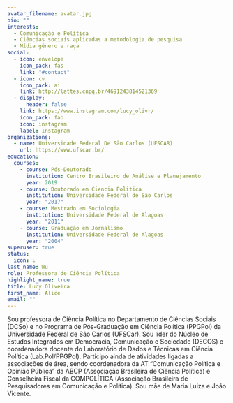 ```yaml
---
avatar_filename: avatar.jpg
bio: ""
interests:
  - Comunicação e Política
  - Ciências sociais aplicadas a metodologia de pesquisa
  - Mídia gênero e raça
social:
  - icon: envelope
    icon_pack: fas
    link: "#contact"
  - icon: cv
    icon_pack: ai
    link: http://lattes.cnpq.br/4691243814521369
  - display:
      header: false
    link: https://www.instagram.com/lucy_olivr/
    icon_pack: fab
    icon: instagram
    label: Instagram
organizations:
  - name: Universidade Federal De São Carlos (UFSCAR)
    url: https://www.ufscar.br/
education:
  courses:
    - course: Pós-Doutorado
      institution: Centro Brasileiro de Análise e Planejamento
      year: 2019
    - course: Doutorado em Ciencia Politica
      institution: Universidade Federal de São Carlos
      year: "2017"
    - course: Mestrado em Sociologia
      institution: Universidade Federal de Alagoas
      year: "2011"
    - course: Graduação em Jornalismo
      institution: Universidade Federal de Alagoas
      year: "2004"
superuser: true
status:
  icon: ☕️
last_name: Wu
role: Professora de Ciência Política
highlight_name: true
title: Lucy Oliveira
first_name: Alice
email: ""
---
```

<!--StartFragment-->

Sou professora de Ciência Política no Departamento de Ciências Sociais (DCSo) e no Programa de Pós-Graduação em Ciência Política (PPGPol) da Universidade Federal de São Carlos (UFSCar). Sou líder do Núcleo de Estudos Integrados em Democracia, Comunicação e Sociedade (DECOS) e coordenadora docente do Laboratório de Dados e Técnicas em Ciência Política (Lab.Pol/PPGPol). Participo ainda de atividades ligadas a associações de área, sendo coordenadora da AT “Comunicação Política e Opinião Pública” da ABCP (Associação Brasileira de Ciência Política) e Conselheira Fiscal da COMPOLÍTICA (Associação Brasileira de Pesquisadores em Comunicação e Política). Sou mãe de Maria Luiza e João Vicente.

<!--EndFragment-->
